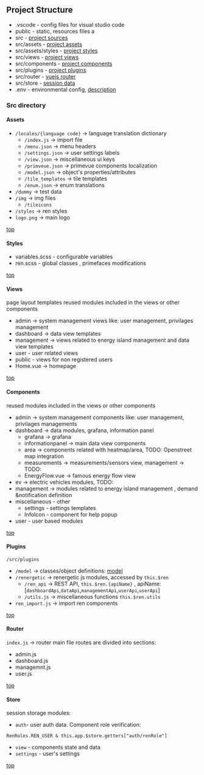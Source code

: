## Project Structure

* .vscode - config files for visual studio code 
* public - static, resources files a
* src - [project sources](#src-directory) 
* src/assets - [project assets](#assets) 
* src/assets/styles - [project styles](#styles) 
* src/views - [project views](#views) 
* src/components - [project components](#components) 
* src/plugins - [project plugins](#plugins) 
* src/router - [vuejs router](#router) 
* src/store - [session data](#store) 
* .env - environmental config, [description](./env.md)

 
### Src directory 
#### Assets 
    
* `/locales/{language code}` -> language translation dictionary
  * `/index.js` -> import file
  * `/menu.json` -> menu headers
  * `/settings.json` -> user settings labels
  * `/view.json` -> miscellaneous ui keys
  * `/primveue.json` -> primevue components localization
  * `/model.json` -> object's properties/attributes
  * `/tile_templates` -> tile templates
  * `/enum.json` -> enum translations
* `/dummy` -> test  data
* `/img` -> img files
  * `/tileicons` 
* `/styles` -> ren styles   
* `logo.png` -> main logo

[top](#project-structure) 

#### Styles

* variables.scss - configurable variables
* ren.scss - global classes , primefaces modifications
  
[top](#project-structure)  

#### Views
page layout templates 
reused modules included in the views or other components
* admin -> system management views like: user management, privilages management 
* dashboard -> data view templates  
* management -> views related to energy island management and data view templates
* user - user related views
* public - views for non registered users
* Home.vue -> homepage
  
[top](#project-structure) 

#### Components
reused modules included in the views or other components
* admin -> system management components like: user management, privilages managements 
* dashboard -> data modules, grafana, information panel
  * grafana -> grafana
  * informationpanel -> main data view components
  * area -> components related with heatmap/area, TODO: Openstreet map integration
  * measurements -> measurements/sensors view, management -> TODO:
  * EnergyFlow.vue -> famous energy flow view
* ev -> electric vehicles modules, TODO:
* management -> modules related to energy island management , demand &notification definition 
* miscellaneous - other
  * settings - settings templates
  * InfoIcon - component for help popup
* user - user based modules
  
[top](#project-structure) 

#### Plugins
`/src/plugins`
* `/model` -> classes/object definitions: [model](./model.md)
* `/renergetic` -> renergetic js modules, accessed by `this.$ren`
  * `/ren_api` -> REST API, `this.$ren.{apiName}` , apiName:  [`dashboardApi`,`dataApi`,`managementApi`,`userApi`,`userApi`] 
  * `/utils.js` -> miscellaneous functions `this.$ren.utils`
* `ren_import.js` -> import ren components
  
[top](#project-structure) 

#### Router
`index.js` -> router main file
routes are divided into sections:
* admin.js
* dashboard.js 
* managemnt.js 
* user.js
  
[top](#project-structure) 

#### Store
session storage modules:
* `auth`- user auth data. Component role verification: 

 ```RenRoles.REN_USER & this.app.$store.getters["auth/renRole"] ```
* `view` -  components state and data
* `settings` - user's settings

[top](#project-structure) 

#### 